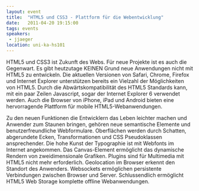 ```yaml
---
layout: event
title:  "HTML5 und CSS3 - Plattform für die Webentwicklung"
date:   2011-04-20 19:15:00
tags: events
speakers:
 - jjaeger
location: uni-ka-hs101
---
```


HTML5 und CSS3 ist Zukunft des Webs. Für neue Projekte ist es auch die Gegenwart. Es gibt heutzutage KEINEN Grund neue Anwendungen nicht mit HTML5 zu entwickeln. Die aktuellen Versionen von Safari, Chrome, Firefox und Internet Explorer unterstützen bereits ein Vielzahl der Möglichkeiten von HTML5. Durch die Abwärtskompatibilität des HTML5 Standards kann, mit ein paar Zeilen Javascript, sogar der Internet Explorer 6 verwendet werden. Auch die Browser von iPhone, iPad und Android bieten eine hervorragende Plattform für mobile HTML5-Webanwendungen.

Zu den neuen Funktionen die Entwicklern das Leben leichter machen und Anwender zum Staunen bringen, gehören neue semantische Elemente und benutzerfreundliche Webformulare. Oberflächen werden durch Schatten, abgerundete Ecken, Transformationen und CSS Pseudoklassen ansprechender. Die hohe Kunst der Typographie ist mit Webfonts im Internet angekommen. Das Canvas-Element ermöglicht das dynamische Rendern von zweidimensionale Grafiken. Plugins sind für Multimedia mit HTML5 nicht mehr erforderlich. Geolocation im Browser erkennt den Standort des Anwenders. Websockets ermöglichen persistente Verbindungen zwischen Browser und Server. Schlussendlich ermöglicht HTML5 Web Storage komplette offline Webanwendungen.